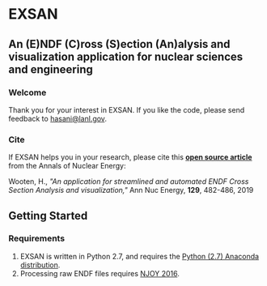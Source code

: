 # EXSAN
## An (E)NDF (C)ross (S)ection (An)alysis and visualization application for nuclear sciences and engineering

### Welcome

Thank you for your interest in EXSAN. If you like the code, please send feedback to hasani@lanl.gov.

### Cite
If EXSAN helps you in your research, please cite this [**open source article**](https://goo.gl/MPt6eY) from the Annals of Nuclear Energy:

Wooten, H., *"An application for streamlined and automated ENDF Cross Section Analysis and visualization,"* Ann Nuc Energy,     **129**, 482-486, 2019


## Getting Started

### Requirements
1. EXSAN is written in Python 2.7, and requires the [Python (2.7) Anaconda distribution](https://www.anaconda.com/distribution/).
2. Processing raw ENDF files requires [NJOY 2016](https://www.njoy21.io/NJOY2016/).
